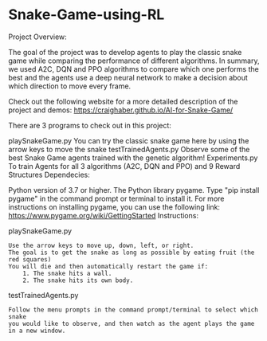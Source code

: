 # Snake-Game-using-RL
Project Overview:

The goal of the project was to develop agents to play the classic snake game while comparing the performance of different algorithms. In summary, we used A2C, DQN and PPO algorithms to compare which one performs the best and the agents use a deep neural network to make a decision about which direction to move every frame.

Check out the following website for a more detailed description of the project and demos:
https://craighaber.github.io/AI-for-Snake-Game/

There are 3 programs to check out in this project:

playSnakeGame.py
	You can try the classic snake game here by using the arrow keys to move the snake
testTrainedAgents.py
	Observe some of the best Snake Game agents trained with the genetic algorithm!
Experiments.py
	To train Agents for all 3 algorithms (A2C, DQN and PPO) and 9 Reward Structures
Dependecies:

Python version of 3.7 or higher.
The Python library pygame. Type "pip install pygame" in the command prompt or terminal to install it. For more instructions on installing pygame, you can use the following link: https://www.pygame.org/wiki/GettingStarted
Instructions:

playSnakeGame.py

	Use the arrow keys to move up, down, left, or right.
	The goal is to get the snake as long as possible by eating fruit (the red squares)
	You will die and then automatically restart the game if:
		1. The snake hits a wall.
		2. The snake hits its own body.

testTrainedAgents.py

	Follow the menu prompts in the command prompt/terminal to select which snake 
	you would like to observe, and then watch as the agent plays the game
	in a new window.
